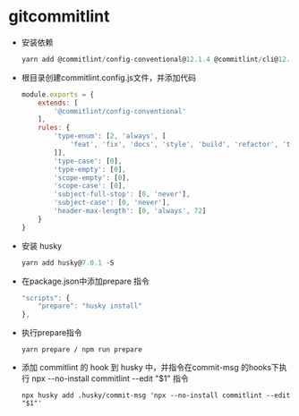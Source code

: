 # gitcommitlint

* 安装依赖

  ```js
  yarn add @commitlint/config-conventional@12.1.4 @commitlint/cli@12.1.4 -S
  ```

* 根目录创建commitlint.config.js文件，并添加代码

  ```js
  module.exports = {
      extends: [
          '@commitlint/config-conventional'
      ],
      rules: {
          'type-enum': [2, 'always', [
              'feat', 'fix', 'docs', 'style', 'build', 'refactor', 'test', 'chore', 'perf', 'ci', 'revert'
          ]],
          'type-case': [0],
          'type-empty': [0],
          'scope-empty': [0],
          'scope-case': [0],
          'subject-full-stop': [0, 'never'],
          'subject-case': [0, 'never'],
          'header-max-length': [0, 'always', 72]
      }
  }
  ```

* 安装 husky

  ```js
  yarn add husky@7.0.1 -S
  ```


* 在package.json中添加prepare 指令

  ```js
  "scripts": {
      "prepare": "husky install"
  },
  ```

* 执行prepare指令

  ```
  yarn prepare / npm run prepare
  ```

- 添加 commitlint 的 hook 到 husky 中，并指令在commit-msg 的hooks下执行 npx --no-install commitlint --edit "$1" 指令

  ```
  npx husky add .husky/commit-msg 'npx --no-install commitlint --edit "$1"'
  ```

